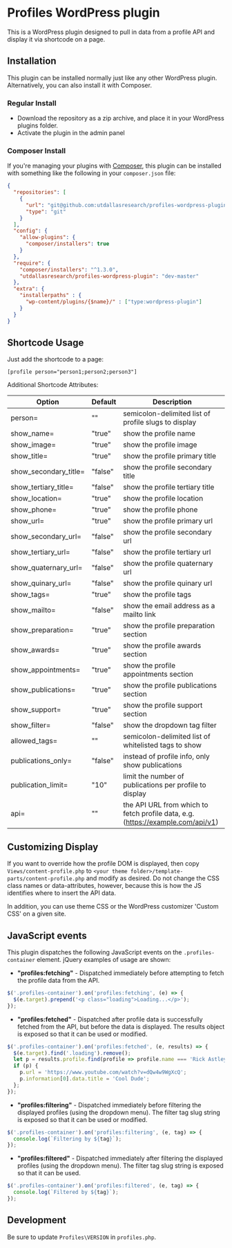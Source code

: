 # Profiles WordPress plugin

This is a WordPress plugin designed to pull in data from a profile API and display it via shortcode on a page.

## Installation

This plugin can be installed normally just like any other WordPress plugin. Alternatively, you can also install it with Composer.

### Regular Install

- Download the repository as a zip archive, and place it in your WordPress plugins folder.
- Activate the plugin in the admin panel

### Composer Install

If you're managing your plugins with [Composer](https://getcomposer.org), this plugin can be installed with something like the following in your `composer.json` file:

```json
{
  "repositories": [
    {
      "url": "git@github.com:utdallasresearch/profiles-wordpress-plugin.git",
      "type": "git"
    }
  ],
  "config": {
    "allow-plugins": {
      "composer/installers": true
    }
  },
  "require": {
    "composer/installers": "^1.3.0",
    "utdallasresearch/profiles-wordpress-plugin": "dev-master"
  },
  "extra": {
    "installer­paths" : {
      "wp-content/plugins/{$name}/" : ["type:wordpress­-plugin"]
    }
  }
}

```

## Shortcode Usage

Just add the shortcode to a page:

`[profile person="person1;person2;person3"]`

Additional Shortcode Attributes:

| Option        | Default  | Description |
| ------------- | -------- | ----------- |
| person=             | ""      | semicolon-delimited list of profile slugs to display |
| show_name=          | "true"  | show the profile name |
| show_image=         | "true"  | show the profile image |
| show_title=           | "true"  | show the profile primary title |
| show_secondary_title= | "false" | show the profile secondary title |
| show_tertiary_title=  | "false" | show the profile tertiary title |
| show_location=        | "true"  | show the profile location |
| show_phone=           | "true"  | show the profile phone |
| show_url=             | "true"  | show the profile primary url |
| show_secondary_url=   | "false" | show the profile secondary url |
| show_tertiary_url=    | "false" | show the profile tertiary url |
| show_quaternary_url=  | "false" | show the profile quaternary url |
| show_quinary_url=     | "false" | show the profile quinary url |
| show_tags=          | "true"  | show the profile tags |
| show_mailto=        | "false" | show the email address as a mailto link |
| show_preparation=   | "true"  | show the profile preparation section |
| show_awards=        | "true"  | show the profile awards section |
| show_appointments=  | "true"  | show the profile appointments section |
| show_publications=  | "true"  | show the profile publications section |
| show_support=       | "true"  | show the profile support section |
| show_filter=        | "false" | show the dropdown tag filter |
| allowed_tags=       | ""      | semicolon-delimited list of whitelisted tags to show |
| publications_only=  | "false" | instead of profile info, only show publications |
| publication_limit=  | "10"    | limit the number of publications per profile to display |
| api=                | ""      | the API URL from which to fetch profile data, e.g. (https://example.com/api/v1) |

## Customizing Display

If you want to override how the profile DOM is displayed, then copy `Views/content-profile.php` to `<your theme folder>/template-parts/content-profile.php` and modify as desired. Do not change the CSS class names or data-attributes, however, because this is how the JS identifies where to insert the API data.

In addition, you can use theme CSS or the WordPress customizer 'Custom CSS' on a given site.

## JavaScript events

This plugin dispatches the following JavaScript events on the `.profiles-container` element. jQuery examples of usage are shown:

- **"profiles:fetching"** - Dispatched immediately before attempting to fetch the profile data from the API.

```javascript
$('.profiles-container').on('profiles:fetching', (e) => {
  $(e.target).prepend('<p class="loading">Loading...</p>');
});
```
- **"profiles:fetched"** - Dispatched after profile data is successfully fetched from the API, but before the data is displayed. The results object is exposed so that it can be used or modified.

```javascript
$('.profiles-container').on('profiles:fetched', (e, results) => {
  $(e.target).find('.loading').remove();
  let p = results.profile.find(profile => profile.name === 'Rick Astley');
  if (p) {
    p.url = 'https://www.youtube.com/watch?v=dQw4w9WgXcQ';
    p.information[0].data.title = 'Cool Dude';
  };
});
```

- **"profiles:filtering"** - Dispatched immediately before filtering the displayed profiles (using the dropdown menu). The filter tag slug string is exposed so that it can be used or modified.

```javascript
$('.profiles-container').on('profiles:filtering', (e, tag) => {
  console.log(`Filtering by ${tag}`);
});
```

- **"profiles:filtered"** - Dispatched immediately after filtering the displayed profiles (using the dropdown menu). The filter tag slug string is exposed so that it can be used.

```javascript
$('.profiles-container').on('profiles:filtered', (e, tag) => {
  console.log(`Filtered by ${tag}`);
});
```

## Development

Be sure to update `Profiles\VERSION` in `profiles.php`.